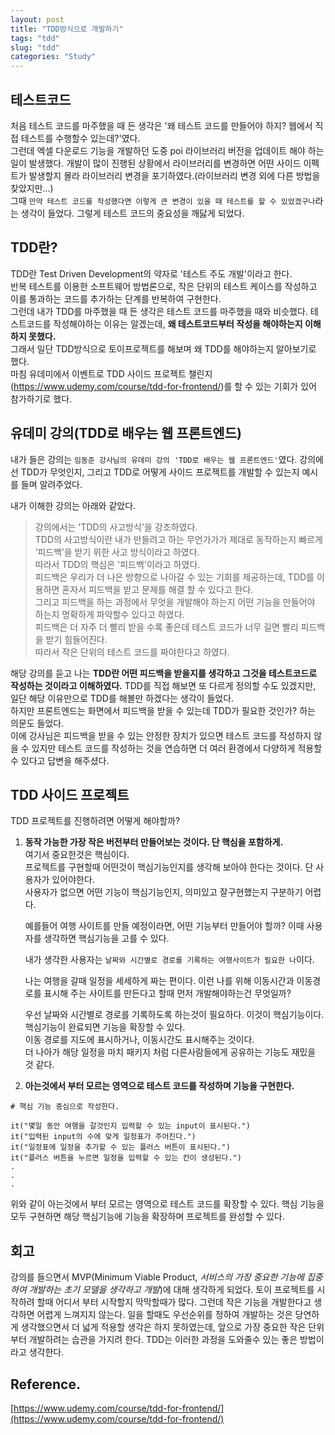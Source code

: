 ```yaml
---
layout: post
title: "TDD방식으로 개발하기"
tags: "tdd"
slug: "tdd"
categories: "Study"
---
```


## 테스트코드

처음 테스트 코드를 마주했을 때 든 생각은 '왜 테스트 코드를 만들어야 하지? 웹에서 직접 테스트를 수행할수 있는데?'였다.  
그런데 엑셀 다운로드 기능을 개발하던 도중 poi 라이브러리 버전을 업데이트 해야 하는 일이 발생했다. 개발이 많이 진행된 상황에서 라이브러리를 변경하면 어떤 사이드 이펙트가 발생할지 몰라 라이브러리 변경을 포기하였다.(라이브러리 변경 외에 다른 방법을 찾았지만...)  
그때 `만약 테스트 코드를 작성했다면 이렇게 큰 변경이 있을 때 테스트를 할 수 있었겠구나`라는 생각이 들었다. 그렇게 테스트 코드의 중요성을 깨닳게 되었다.

## TDD란?

TDD란 Test Driven Development의 약자로 '테스트 주도 개발'이라고 한다.  
반복 테스트를 이용한 소프트웨어 방법론으로, 작은 단위의 테스트 케이스를 작성하고 이를 통과하는 코드를 추가하는 단계를 반복하여 구현한다.  
그런데 내가 TDD를 마주했을 때 든 생각은 테스트 코드를 마주했을 때와 비슷했다. 테스트코드를 작성해야하는 이유는 알겠는데, **왜 테스트코드부터 작성을 해야하는지 이해하지 못했다.**  
그래서 일단 TDD방식으로 토이프로젝트를 해보며 왜 TDD를 해야하는지 알아보기로 했다.  
마침 유데미에서 이벤트로 TDD 사이드 프로젝트 챌린지(https://www.udemy.com/course/tdd-for-frontend/)를 할 수 있는 기회가 있어 참가하기로 했다.

## 유데미 강의(TDD로 배우는 웹 프론트엔드)

내가 들은 강의는 `임동준 강사님의 유데미 강의 'TDD로 배우는 웹 프론트엔드'`였다.
강의에선 TDD가 무엇인지, 그리고 TDD로 어떻게 사이드 프로젝트를 개발할 수 있는지 예시를 들며 알려주었다.

내가 이해한 강의는 아래와 같았다.

> 강의에서는 'TDD의 사고방식'을 강조하였다.  
> TDD의 사고방식이란 내가 만들려고 하는 무언가가가 제대로 동작하는지 빠르게 ‘피드백’을 받기 위한 사고 방식이라고 하였다.  
> 따라서 TDD의 핵심은 '피드백'이라고 하였다.  
> 피드백은 우리가 더 나은 방향으로 나아갈 수 있는 기회를 제공하는데, TDD를 이용하면 혼자서 피드백을 받고 문제를 해결 할 수 있다고 한다.  
> 그리고 피드백을 하는 과정에서 무엇을 개발해야 하는지 어떤 기능을 만들어야 하는지 명확하게 파악할수 있다고 하였다.  
> 피드백은 더 자주 더 빨리 받을 수록 좋은데 테스트 코드가 너무 길면 빨리 피드백을 받기 힘들어진다.  
> 따라서 작은 단위의 테스트 코드를 짜야한다고 하였다.

해당 강의를 듣고 나는 **TDD란 어떤 피드백을 받을지를 생각하고 그것을 테스트코드로 작성하는 것이라고 이해하였다.** TDD를 직접 해보면 또 다르게 정의할 수도 있겠지만, 일단 해당 이유만으로 TDD를 해볼만 하겠다는 생각이 들었다.  
하지만 프론트엔드는 화면에서 피드백을 받을 수 있는데 TDD가 필요한 것인가? 하는 의문도 들었다.  
이에 강사님은 피드백을 받을 수 있는 안정한 장치가 있으면 테스트 코드를 작성하지 않을 수 있지만 테스트 코드를 작성하는 것을 연습하면 더 여러 환경에서 다양하게 적용할 수 있다고 답변을 해주셨다.

## TDD 사이드 프로젝트

TDD 프로젝트를 진행하려면 어떻게 해야할까?

1. **동작 가능한 가장 작은 버전부터 만들어보는 것이다. 단 핵심을 포함하게.**  
   여기서 중요한것은 핵심이다.  
   프로젝트를 구현할때 어떤것이 핵심기능인지를 생각해 보아야 한다는 것이다. 단 사용자가 있어야한다.  
   사용자가 없으면 어떤 기능이 핵심기능인지, 의미있고 잘구현했는지 구분하기 어렵다.

   예를들어 여행 사이트를 만들 예정이라면, 어떤 기능부터 만들어야 할까?
   이때 사용자를 생각하면 핵심기능을 고를 수 있다.

   내가 생각한 사용자는 `날짜와 시간별로 경로를 기록하는 여행사이트가 필요한 나`이다.

   나는 여행을 갈때 일정을 세세하게 짜는 편이다. 이런 나를 위해 이동시간과 이동경로를 표시해 주는 사이트를 만든다고 할때 먼저 개발해야하는건 무엇일까?

   우선 날짜와 시간별로 경로를 기록하도록 하는것이 필요하다. 이것이 핵심기능이다.  
   핵심기능이 완료되면 기능을 확장할 수 있다.  
   이동 경로를 지도에 표시하거나, 이동시간도 표시해주는 것이다.  
   더 나아가 해당 일정을 마치 패키지 처럼 다른사람들에게 공유하는 기능도 재밌을 것 같다.

2. **아는것에서 부터 모르는 영역으로 테스트 코드를 작성하며 기능을 구현한다.**

```
# 핵심 기능 중심으로 작성한다.

it("몇일 동안 여행을 갈것인지 입력할 수 있는 input이 표시된다.")
it("입력된 input의 수에 맞게 일정표가 주어진다.")
it("일정표에 일정을 추가할 수 있는 플러스 버튼이 표시된다.")
it("플러스 버튼을 누르면 일정을 입력할 수 있는 칸이 생성된다.")
.
.
.
```

위와 같이 아는것에서 부터 모르는 영역으로 테스트 코드를 확장할 수 있다.
핵심 기능을 모두 구현하면 해당 핵심기능에 기능을 확장하며 프로젝트를 완성할 수 있다.

## 회고

강의를 들으면서 MVP(Minimum Viable Product, _서비스의 가장 중요한 기능에 집중하여 개발하는 초기 모델을 생각하고 개발_)에 대해 생각하게 되었다. 토이 프로젝트를 시작하려 할때 어디서 부터 시작할지 막막할때가 많다. 그런데 작은 기능을 개발한다고 생각하면 어렵게 느껴지지 않는다. 일을 할때도 우선순위를 정하여 개발하는 것은 당연하게 생각했으면서 더 넓게 적용할 생각은 하지 못하였는데, 앞으로 가장 중요한 작은 단위부터 개발하려는 습관을 가지려 한다. TDD는 이러한 과정을 도와줄수 있는 좋은 방법이라고 생각한다.

## Reference.

[https://www.udemy.com/course/tdd-for-frontend/](https://www.udemy.com/course/tdd-for-frontend/)
